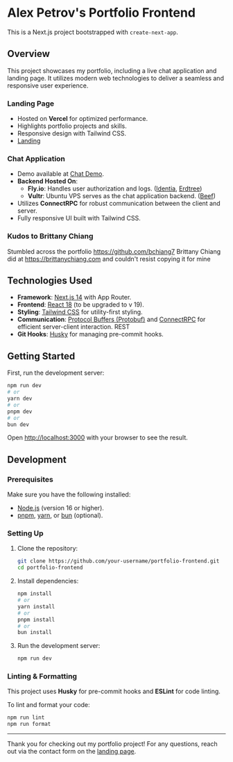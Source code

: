 # Alex Petrov's Portfolio Frontend

This is a Next.js project bootstrapped with `create-next-app`.

## Overview
This project showcases my portfolio, including a live chat application and landing page. It utilizes modern web technologies to deliver a seamless and responsive user experience.

### Landing Page
- Hosted on **Vercel** for optimized performance.
- Highlights portfolio projects and skills.
- Responsive design with Tailwind CSS.
- [Landing](https://www.alexspetrov.com)

### Chat Application
- Demo available at [Chat Demo](https://www.alexspetrov.com/chat).
- **Backend Hosted On**:
  - **Fly.io**: Handles user authorization and logs. ([Identia](https://github.com/alexxpetrov/identia-be), [Erdtree](https://github.com/alexxpetrov/erdtree))
  - **Vultr**: Ubuntu VPS serves as the chat application backend. ([Beef](https://github.com/alexxpetrov/beef))
- Utilizes **ConnectRPC** for robust communication between the client and server.
- Fully responsive UI built with Tailwind CSS.

### Kudos to Brittany Chiang
Stumbled across the portfolio https://github.com/bchiang7 Brittany Chiang did at https://brittanychiang.com and couldn't resist copying it for mine

## Technologies Used

- **Framework**: [Next.js 14](https://nextjs.org) with App Router.
- **Frontend**: [React 18](https://reactjs.org) (to be upgraded to v 19).
- **Styling**: [Tailwind CSS](https://tailwindcss.com) for utility-first styling.
- **Communication**: [Protocol Buffers (Protobuf)](https://protobuf.dev) and [ConnectRPC](https://connectrpc.com) for efficient server-client interaction. REST
- **Git Hooks**: [Husky](https://typicode.github.io/husky/) for managing pre-commit hooks.

## Getting Started

First, run the development server:

```bash
npm run dev
# or
yarn dev
# or
pnpm dev
# or
bun dev
```

Open [http://localhost:3000](http://localhost:3000) with your browser to see the result.


## Development

### Prerequisites
Make sure you have the following installed:

- [Node.js](https://nodejs.org) (version 16 or higher).
- [pnpm](https://pnpm.io), [yarn](https://yarnpkg.com), or [bun](https://bun.sh) (optional).

### Setting Up
1. Clone the repository:
   ```bash
   git clone https://github.com/your-username/portfolio-frontend.git
   cd portfolio-frontend
   ```

2. Install dependencies:
   ```bash
   npm install
   # or
   yarn install
   # or
   pnpm install
   # or
   bun install
   ```

3. Run the development server:
   ```bash
   npm run dev
   ```

### Linting & Formatting
This project uses **Husky** for pre-commit hooks and **ESLint** for code linting.

To lint and format your code:
```bash
npm run lint
npm run format
```

---

Thank you for checking out my portfolio project! For any questions, reach out via the contact form on the [landing page](https://www.alexspetrov.com).

